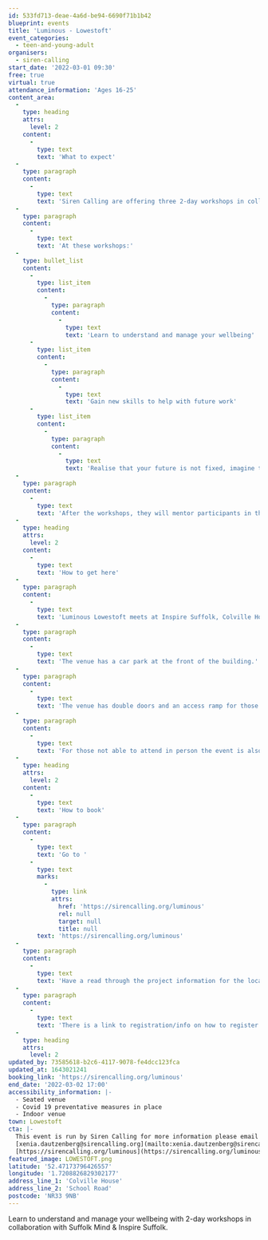 ```yaml
---
id: 533fd713-deae-4a6d-be94-6690f71b1b42
blueprint: events
title: 'Luminous - Lowestoft'
event_categories:
  - teen-and-young-adult
organisers:
  - siren-calling
start_date: '2022-03-01 09:30'
free: true
virtual: true
attendance_information: 'Ages 16-25'
content_area:
  -
    type: heading
    attrs:
      level: 2
    content:
      -
        type: text
        text: 'What to expect'
  -
    type: paragraph
    content:
      -
        type: text
        text: 'Siren Calling are offering three 2-day workshops in collaboration with Suffolk Mind & Inspire Suffolk with choices on in person or online events.'
  -
    type: paragraph
    content:
      -
        type: text
        text: 'At these workshops:'
  -
    type: bullet_list
    content:
      -
        type: list_item
        content:
          -
            type: paragraph
            content:
              -
                type: text
                text: 'Learn to understand and manage your wellbeing'
      -
        type: list_item
        content:
          -
            type: paragraph
            content:
              -
                type: text
                text: 'Gain new skills to help with future work'
      -
        type: list_item
        content:
          -
            type: paragraph
            content:
              -
                type: text
                text: 'Realise that your future is not fixed, imagine the possibilities'
  -
    type: paragraph
    content:
      -
        type: text
        text: 'After the workshops, they will mentor participants in the making of a creative output for six weeks. This will then be presented in video format on a livestream from a SWT location, with participants present to discuss their creation!'
  -
    type: heading
    attrs:
      level: 2
    content:
      -
        type: text
        text: 'How to get here'
  -
    type: paragraph
    content:
      -
        type: text
        text: 'Luminous Lowestoft meets at Inspire Suffolk, Colville House Lowestoft, NR33 9NB.'
  -
    type: paragraph
    content:
      -
        type: text
        text: 'The venue has a car park at the front of the building.'
  -
    type: paragraph
    content:
      -
        type: text
        text: 'The venue has double doors and an access ramp for those that have accessibility needs. '
  -
    type: paragraph
    content:
      -
        type: text
        text: 'For those not able to attend in person the event is also being held digitally.'
  -
    type: heading
    attrs:
      level: 2
    content:
      -
        type: text
        text: 'How to book'
  -
    type: paragraph
    content:
      -
        type: text
        text: 'Go to '
      -
        type: text
        marks:
          -
            type: link
            attrs:
              href: 'https://sirencalling.org/luminous'
              rel: null
              target: null
              title: null
        text: 'https://sirencalling.org/luminous'
  -
    type: paragraph
    content:
      -
        type: text
        text: 'Have a read through the project information for the location you''re interested in (Woodbridge, Lowestoft or Felixstowe).'
  -
    type: paragraph
    content:
      -
        type: text
        text: 'There is a link to registration/info on how to register on the page.'
  -
    type: heading
    attrs:
      level: 2
updated_by: 73585618-b2c6-4117-9078-fe4dcc123fca
updated_at: 1643021241
booking_link: 'https://sirencalling.org/luminous'
end_date: '2022-03-02 17:00'
accessibility_information: |-
  - Seated venue
  - Covid 19 preventative measures in place
  - Indoor venue
town: Lowestoft
cta: |-
  This event is run by Siren Calling for more information please email or visit the website:
  [xenia.dautzenberg@sirencalling.org](mailto:xenia.dautzenberg@sirencalling.org)
  [https://sirencalling.org/luminous](https://sirencalling.org/luminous)
featured_image: LOWESTOFT.png
latitude: '52.47173796426557'
longitude: '1.7208826829302177'
address_line_1: 'Colville House'
address_line_2: 'School Road'
postcode: 'NR33 9NB'
---
```

Learn to understand and manage your wellbeing with 2-day workshops in collaboration with Suffolk Mind & Inspire Suffolk.